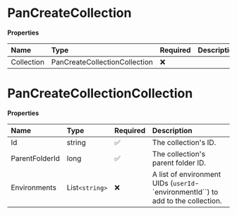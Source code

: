 # PanCreateCollection

**Properties**

| Name       | Type                          | Required | Description |
| :--------- | :---------------------------- | :------- | :---------- |
| Collection | PanCreateCollectionCollection | ❌       |             |

# PanCreateCollectionCollection

**Properties**

| Name           | Type         | Required | Description                                                                      |
| :------------- | :----------- | :------- | :------------------------------------------------------------------------------- |
| Id             | string       | ✅       | The collection's ID.                                                             |
| ParentFolderId | long         | ✅       | The collection's parent folder ID.                                               |
| Environments   | List`<string>` | ❌       | A list of environment UIDs (`userId`-`environmentId``) to add to the collection. |

<!-- This file was generated by liblab | https://liblab.com/ -->

